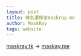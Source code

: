```yaml
---
layout: post
title: 域名遷移至maskray.me
author: MaskRay
tags: website
---
```


[maskray.tk](//maskray.tk) -> [maskay.me](//maskray.me)
